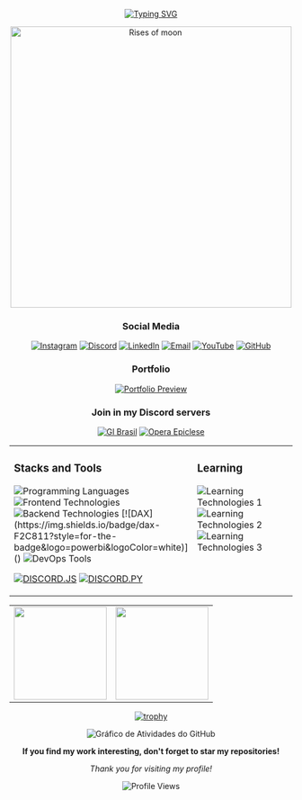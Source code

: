 <div align="center">

[![Typing SVG](https://readme-typing-svg.herokuapp.com/?color=FFFFFF&size=35&center=true&vCenter=true&width=1000&lines=Welcome,+My+name+is+Ryan+Rodrigues!;Bem+vindo,+Meu+Nome+é+Ryan+Rodrigues!&color=FFFFFF&pause=1000)](https://git.io/typing-svg)

</div>

<div align="center">
  <img src="https://i.imgur.com/5pM5Ava.png" width="500" alt="Rises of moon">
</div>

<div align="center">
  
  <h3>Social Media</h3>

  [![Instagram](https://img.shields.io/badge/Instagram-E4405F?style=for-the-badge&logo=instagram&logoColor=white)](https://instagram.com/ryan.ditko)
  [![Discord](https://img.shields.io/badge/Discord-5865F2?style=for-the-badge&logo=discord&logoColor=white)](https://discord.gg/eWkcKYKCc4)
  [![LinkedIn](https://img.shields.io/badge/LinkedIn-0077B5?style=for-the-badge&logo=linkedin&logoColor=white)](https://www.linkedin.com/in/ryan-rodrigues-592a27313)
  [![Email](https://img.shields.io/badge/Email-D14836?style=for-the-badge&logo=gmail&logoColor=white)](mailto:yryurodriguess@gmail.com)
  [![YouTube](https://img.shields.io/badge/Youtube-FF0000?style=for-the-badge&logo=youtube&logoColor=white)](https://www.youtube.com/@Ryanditko)
  [![GitHub](https://img.shields.io/badge/Github-181717?style=for-the-badge&logo=github&logoColor=white)](https://github.com/Ryanditko)
  
  
   <h3>Portfolio</h3>
   
   <div align="center">

[![Portfolio Preview](https://img.shields.io/badge/Portfolio_Preview-6366F1?style=for-the-badge&logo=vercel&logoColor=white)](https://ryandev-dun.vercel.app)

</div>


  <h3>Join in my Discord servers</h3>

  [![GI Brasil](https://cardzera.audibert.dev/api/748720691645251716?backgroundColor=1e293b&buttonColor=3b82f6&buttonTextColor=ffffff&infoColor=94a3b8&nameColor=f1f5f9&borderRadius=10&titleLen=24&elipsis=false&t={timestamp})](https://discord.gg/gibrasil)
  [![Opera Epiclese](https://cardzera.audibert.dev/api/996403908530405406?backgroundColor=1e293b&buttonColor=10b981&buttonTextColor=ffffff&infoColor=94a3b8&nameColor=f1f5f9&borderRadius=10&titleLen=24&elipsis=false&t={timestamp})](https://discord.gg/operaepiclese)

</div>

<div align="center">

<table>
<tr>
<td valign="top" width="50%">

<h3>Stacks and Tools</h3>

<!-- Linguagens -->
<img src="https://skillicons.dev/icons?i=python,javascript,postgres&theme=dark" alt="Programming Languages" />

<!-- Frontend -->
<img src="https://skillicons.dev/icons?i=html,css,bootstrap&theme=dark" alt="Frontend Technologies" />

<!-- Backend -->
<img src="https://skillicons.dev/icons?i=nodejs,postman&theme=dark" alt="Backend Technologies" />
[![DAX](https://img.shields.io/badge/dax-F2C811?style=for-the-badge&logo=powerbi&logoColor=white)]()

<!-- Controle de versão e DevOps -->
<img src="https://skillicons.dev/icons?i=git,github,aws&theme=dark" alt="DevOps Tools" />

<!-- Discord Bots -->
[![DISCORD.JS](https://img.shields.io/badge/discord.js-5865F2?style=for-the-badge&logo=discord&logoColor=white)]()
[![DISCORD.PY](https://img.shields.io/badge/discord.py-3776AB?style=for-the-badge&logo=discord&logoColor=white)]()

</td>
<td valign="top" width="50%">

<h3>Learning</h3>

<img src="https://skillicons.dev/icons?i=docker,go,kotlin&theme=dark" alt="Learning Technologies 1" />

<img src="https://skillicons.dev/icons?i=express,typescript,tailwind&theme=dark" alt="Learning Technologies 2" />

<img src="https://skillicons.dev/icons?i=react&theme=dark" alt="Learning Technologies 3" />

</td>
</tr>
</table>

<table>
<tr>
<td align="center">
<img src="https://github-readme-stats.vercel.app/api?username=Ryanditko&theme=tokyonight&hide_border=true&include_all_commits=true&count_private=true&show_icons=true&bg_color=0d1117&title_color=70a5fd&text_color=38bdae&icon_color=70a5fd&hide=contribs" height="165"/>
</td>
<td align="center">
<img src="https://github-readme-stats.vercel.app/api/top-langs/?username=Ryanditko&layout=compact&theme=tokyonight&hide_border=true&bg_color=0d1117&title_color=70a5fd&text_color=38bdae" height="165"/>
</td>
</tr>
</table>

[![trophy](https://github-profile-trophy.vercel.app/?username=Ryanditko&theme=tokyonight&no-frame=true&no-bg=true&margin-w=4&row=1&column=7&title=Stars,Followers,Commits,Repositories,MultipleLang,PullRequest,Issues)](https://github.com/ryo-ma/github-profile-trophy)

![Gráfico de Atividades do GitHub](https://github-readme-activity-graph.vercel.app/graph?username=Ryanditko&theme=tokyo-night&bg_color=0d1117&color=70a5fd&line=38bdae&point=70a5fd&area=true&hide_border=true&area_color=1a1b27)

</div>

<div align="center">

**If you find my work interesting, don't forget to star my repositories!**

*Thank you for visiting my profile!*

</div>

<div align="center">
  
  ![Profile Views](https://komarev.com/ghpvc/?username=Ryanditko&label=Profile%20Views&color=6366F1&style=flat)
  
</div>

